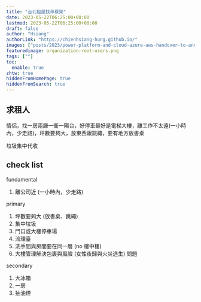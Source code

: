 ```yaml
---
title: "台北租屋找尋框架"
date: 2023-05-22T06:25:00+08:00
lastmod: 2023-05-22T06:25:00+08:00
draft: false
author: "Hsiang"
authorLink: "https://chienhsiang-hung.github.io/"
images: ["posts/2023/power-platform-and-cloud-azure-aws-handover-to-another-employee/organization-root-users.png"]
featuredimage: organization-root-users.png
tags: [""]
toc:
  enable: true
zhtw: true
hiddenFromHomePage: true
hiddenFromSearch: true
---
```

## 求租人
情侶，找一房兩廳一衛一陽台，好停車最好是電梯大樓，離工作不太遠(一小時內，少走路)，坪數要夠大，放東西跟跳繩，要有地方放書桌

垃圾集中代收
## check list
fundamental
1. 離公司近 (一小時內，少走路)

primary
1. 坪數要夠大 (放書桌、跳繩)
2. 集中垃圾
3. 門口或大樓停車場
4. 流理臺
5. 洗手間與房間要在同一層 (no 樓中樓)
6. 大樓管理解決包裹與風險 (女性夜歸與火災逃生) 問題

secondary
1. 大冰箱
2. 一房
3. 抽油煙